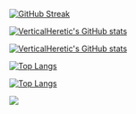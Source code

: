 [![GitHub Streak](https://streak-stats.demolab.com?user=VerticalHeretic&theme=catppuccin-mocha&date_format=j%20M%5B%20Y%5D)](https://git.io/streak-stats)

[![VerticalHeretic's GitHub stats](https://github-readme-stats.vercel.app/api?username=VerticalHeretic&show_icons=true&theme=catppuccin_mocha)](https://github.com/anuraghazra/github-readme-stats#gh-dark-mode-only)

[![VerticalHeretic's GitHub stats](https://github-readme-stats.vercel.app/api?username=VerticalHeretic&show_icons=true&theme=catppuccin_latte )](https://github.com/anuraghazra/github-readme-stats#gh-light-mode-only)

[![Top Langs](https://github-readme-stats.vercel.app/api/top-langs/?username=VerticalHeretic&hide=jupyter%20notebook&theme=catppuccin_mocha)](https://github.com/anuraghazra/github-readme-stats#gh-dark-mode-only)

[![Top Langs](https://github-readme-stats.vercel.app/api/top-langs/?username=VerticalHeretic&hide=jupyter%20notebook&theme=catppuccin_latte )](https://github.com/anuraghazra/github-readme-stats#gh-light-mode-only)

[![](https://visitcount.itsvg.in/api?id=VerticalHeretic&label=Profile%20Views&color=12&icon=5&pretty=true)](https://visitcount.itsvg.in)

<!--
**VerticalHeretic/VerticalHeretic** is a ✨ _special_ ✨ repository because its `README.md` (this file) appears on your GitHub profile.

Here are some ideas to get you started:

- 🔭 I’m currently working on ...
- 🌱 I’m currently learning ...
- 👯 I’m looking to collaborate on ...
- 🤔 I’m looking for help with ...
- 💬 Ask me about ...
- 📫 How to reach me: ...
- 😄 Pronouns: ...
- ⚡ Fun fact: ...
-->
